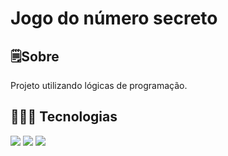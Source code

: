 <h1>Jogo do número secreto</h1>

<h2>🗒️Sobre </h2>
<p>Projeto utilizando lógicas de programação.</p>

## 👨🏼‍💻 Tecnologias
<div>
<img src="https://img.shields.io/badge/HTML-239120?style-for-the-badge&logo=html5&logoColor=White">
<img src="https://img.shields.io/badge/CSS-239120?style-for-the-badge&logo=css3&logoColor=White">
<img src="https://img.shields.io/badge/JavaScript-F7DF1E?style-for-the-badge&logo=javascript&logoColor=black">
</div>
